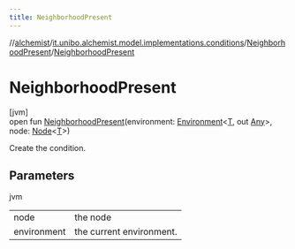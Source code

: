 ```yaml
---
title: NeighborhoodPresent
---
```

//[alchemist](../../../index.html)/[it.unibo.alchemist.model.implementations.conditions](../index.html)/[NeighborhoodPresent](index.html)/[NeighborhoodPresent](-neighborhood-present.html)



# NeighborhoodPresent



[jvm]\
open fun [NeighborhoodPresent](-neighborhood-present.html)(environment: [Environment](../../it.unibo.alchemist.model.interfaces/-environment/index.html)<[T](../-generic-molecule-present/index.html), out [Any](https://kotlinlang.org/api/latest/jvm/stdlib/kotlin/-any/index.html)>, node: [Node](../../it.unibo.alchemist.model.interfaces/-node/index.html)<[T](../-generic-molecule-present/index.html)>)



Create the condition.



## Parameters


jvm

| | |
|---|---|
| node | the node |
| environment | the current environment. |




